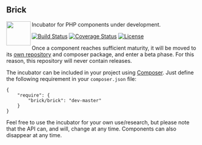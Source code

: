 ## Brick

<img src="https://raw.githubusercontent.com/brick/brick/master/logo.png" alt="" align="left" height="64">

Incubator for PHP components under development.

[![Build Status](https://github.com/brick/brick/workflows/CI/badge.svg)](https://github.com/brick/brick/actions)
[![Coverage Status](https://coveralls.io/repos/github/brick/brick/badge.svg?branch=master)](https://coveralls.io/github/brick/brick?branch=master)
[![License](https://img.shields.io/badge/license-MIT-blue.svg)](http://opensource.org/licenses/MIT)

Once a component reaches sufficient maturity, it will be moved to its [own repository](https://github.com/brick)
and composer package, and enter a beta phase. For this reason, this repository will never contain releases.

The incubator can be included in your project using [Composer](https://getcomposer.org/).
Just define the following requirement in your `composer.json` file:

    {
        "require": {
            "brick/brick": "dev-master"
        }
    }

Feel free to use the incubator for your own use/research, but please note that the API can, and will,
change at any time. Components can also disappear at any time.
